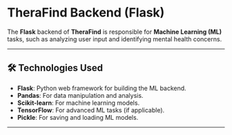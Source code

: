 # TheraFind Backend (Flask)

The **Flask** backend of **TheraFind** is responsible for **Machine Learning (ML)** tasks, such as analyzing user input and identifying mental health concerns.

---

## 🛠️ Technologies Used

- **Flask**: Python web framework for building the ML backend.
- **Pandas**: For data manipulation and analysis.
- **Scikit-learn**: For machine learning models.
- **TensorFlow**: For advanced ML tasks (if applicable).
- **Pickle**: For saving and loading ML models.

---
